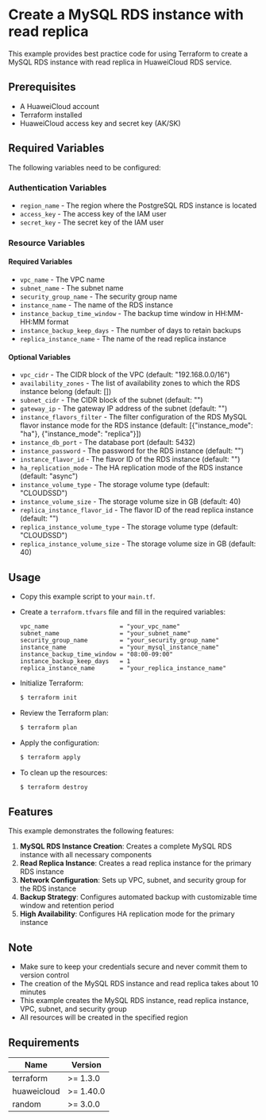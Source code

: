 # Create a MySQL RDS instance with read replica

This example provides best practice code for using Terraform to create a MySQL RDS instance with read replica in
HuaweiCloud RDS service.

## Prerequisites

* A HuaweiCloud account
* Terraform installed
* HuaweiCloud access key and secret key (AK/SK)

## Required Variables

The following variables need to be configured:

### Authentication Variables

* `region_name` - The region where the PostgreSQL RDS instance is located
* `access_key` - The access key of the IAM user
* `secret_key` - The secret key of the IAM user

### Resource Variables

#### Required Variables

* `vpc_name` - The VPC name
* `subnet_name` - The subnet name
* `security_group_name` - The security group name
* `instance_name` - The name of the RDS instance
* `instance_backup_time_window` - The backup time window in HH:MM-HH:MM format
* `instance_backup_keep_days` - The number of days to retain backups
* `replica_instance_name` - The name of the read replica instance

#### Optional Variables

* `vpc_cidr` - The CIDR block of the VPC (default: "192.168.0.0/16")
* `availability_zones` - The list of availability zones to which the RDS instance belong (default: [])
* `subnet_cidr` - The CIDR block of the subnet (default: "")
* `gateway_ip` - The gateway IP address of the subnet (default: "")
* `instance_flavors_filter` - The filter configuration of the RDS MySQL flavor instance mode for the RDS instance
  (default: [{"instance_mode": "ha"}, {"instance_mode": "replica"}])
* `instance_db_port` - The database port (default: 5432)
* `instance_password` - The password for the RDS instance (default: "")
* `instance_flavor_id` - The flavor ID of the RDS instance (default: "")
* `ha_replication_mode` - The HA replication mode of the RDS instance (default: "async")
* `instance_volume_type` - The storage volume type (default: "CLOUDSSD")
* `instance_volume_size` - The storage volume size in GB (default: 40)
* `replica_instance_flavor_id` - The flavor ID of the read replica instance (default: "")
* `replica_instance_volume_type` - The storage volume type (default: "CLOUDSSD")
* `replica_instance_volume_size` - The storage volume size in GB (default: 40)

## Usage

* Copy this example script to your `main.tf`.

* Create a `terraform.tfvars` file and fill in the required variables:

  ```hcl
  vpc_name                    = "your_vpc_name"
  subnet_name                 = "your_subnet_name"
  security_group_name         = "your_security_group_name"
  instance_name               = "your_mysql_instance_name"
  instance_backup_time_window = "08:00-09:00"
  instance_backup_keep_days   = 1
  replica_instance_name       = "your_replica_instance_name"
  ```

* Initialize Terraform:

  ```bash
  $ terraform init
  ```

* Review the Terraform plan:

  ```bash
  $ terraform plan
  ```

* Apply the configuration:

  ```bash
  $ terraform apply
  ```

* To clean up the resources:

  ```bash
  $ terraform destroy
  ```

## Features

This example demonstrates the following features:

1. **MySQL RDS Instance Creation**: Creates a complete MySQL RDS instance with all necessary components
2. **Read Replica Instance**: Creates a read replica instance for the primary RDS instance
3. **Network Configuration**: Sets up VPC, subnet, and security group for the RDS instance
4. **Backup Strategy**: Configures automated backup with customizable time window and retention period
5. **High Availability**: Configures HA replication mode for the primary instance

## Note

* Make sure to keep your credentials secure and never commit them to version control
* The creation of the MySQL RDS instance and read replica takes about 10 minutes
* This example creates the MySQL RDS instance, read replica instance, VPC, subnet, and security group
* All resources will be created in the specified region

## Requirements

| Name | Version |
| ---- | ---- |
| terraform | >= 1.3.0 |
| huaweicloud | >= 1.40.0 |
| random | >= 3.0.0 |
